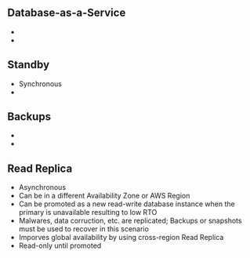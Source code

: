## Database-as-a-Service
*
*

## Standby
* Synchronous
*

## Backups
*
*

## Read Replica
* Asynchronous
* Can be in a different Availability Zone or AWS Region
* Can be promoted as a new read-write database instance when the primary is unavailable resulting to low RTO
* Malwares, data corruction, etc. are replicated; Backups or snapshots must be used to recover in this scenario
* Imporves global availability by using cross-region Read Replica
* Read-only until promoted
